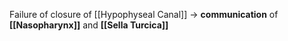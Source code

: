 Failure of closure of [[Hypophyseal Canal]] → **communication** of **[[Nasopharynx]]** and **[[Sella Turcica]]**